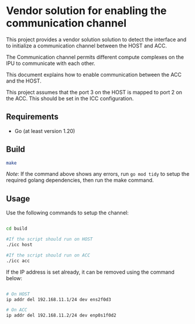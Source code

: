 # Vendor solution for enabling the communication channel 

This project provides a vendor solution solution to detect the interface and to initialize a communication channel between the HOST and ACC. 

The Communication channel permits different compute complexes on the IPU to communicate with each other. 

This document explains how to enable communication between the ACC and the HOST. 

This project assumes that the port 3 on the HOST is mapped to port 2 on the ACC. This should be set in the ICC configuration.

## Requirements 

- Go (at least version 1.20)

## Build

```bash
make
```

*Note*: If the command above shows any errors, run `go mod tidy` to setup the required golang dependencies, then run the make command.


## Usage

Use the following commands to setup the channel:


```bash

cd build

#If the script should run on HOST 
./icc host

#If the script should run on ACC
./icc acc
```

If the IP address is set already, it can be removed using the command below:

```bash

# On HOST
ip addr del 192.168.11.1/24 dev ens2f0d3

# On ACC
ip addr del 192.168.11.2/24 dev enp0s1f0d2
```
